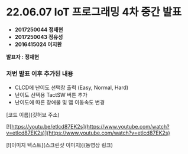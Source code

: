 # **22.06.07 IoT 프로그래밍 4차 중간 발표**

*   **2017250044 정재현**
*   **2017250043 정유성**
*   **2016415024 이지환**

**발표자 : 정재현**
<br/>

### 저번 발표 이후 추가된 내용
+ CLCD에 난이도 선택창 출력 (Easy, Normal, Hard)
+ 난이도 선택용 TactSW 버튼 추가
+ 난이도에 따른 장애물 및 맵 이동속도 변경


[코드 이름](깃허브 주소)

[![https://youtu.be/etlcd87EK2s](https://www.youtube.com/watch?v=etlcd87EK2s)](https://www.youtube.com/watch?v=etlcd87EK2s)

[![이미지 텍스트](스크린샷 이미지)](동영상 링크)
